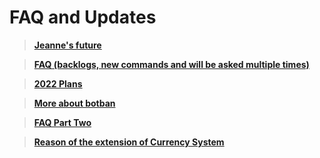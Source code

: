 # FAQ and Updates

> [**Jeanne's future**](https://github.com/Varien-1936/Jeanne-Bot/blob/main/JeanneBot%20Wiki/Assets/Future%20of%20Jeanne.md)

> [**FAQ (backlogs, new commands and will be asked multiple times)**](https://github.com/Varien-1936/Jeanne-Bot/blob/main/JeanneBot%20Wiki/Assets/FAQ.md)

> [**2022 Plans**](https://github.com/Varien-1936/Jeanne-Bot/blob/main/JeanneBot%20Wiki/Assets/2022%20plans.md)

> [**More about botban**](https://github.com/Varien-1936/Jeanne-Bot/blob/main/JeanneBot%20Wiki/Assets/Botban%20info.md)

>[**FAQ Part Two**](https://github.com/Varien-1936/Jeanne-Bot/blob/main/JeanneBot%20Wiki/Assets/FAQ%20and%20Update.md)

>[**Reason of the extension of Currency System**](https://github.com/Varien-1936/Jeanne-Bot/blob/main/JeanneBot%20Wiki/Assets/Reason%20of%20Extension.md)

